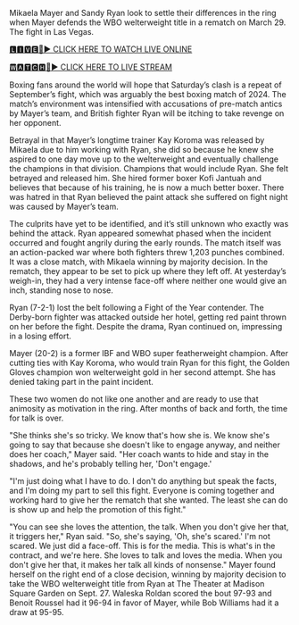 Mikaela Mayer and Sandy Ryan look to settle their differences in the ring when Mayer defends the WBO welterweight title in a rematch on March 29. The fight in Las Vegas.

[🅻🅸🆅🅴🔴▶️ CLICK HERE TO WATCH LIVE ONLINE](https://tinyurl.com/5n96rfva)

[🆆🅰🆃🅲🅷🔴▶️ CLICK HERE TO LIVE STREAM](https://tinyurl.com/5n96rfva)

Boxing fans around the world will hope that Saturday’s clash is a repeat of September’s fight, which was arguably the best boxing match of 2024. The match’s environment was intensified with accusations of pre-match antics by Mayer’s team, and British fighter Ryan will be itching to take revenge on her opponent.

Betrayal in that Mayer’s longtime trainer Kay Koroma was released by Mikaela due to him working with Ryan, she did so because he knew she aspired to one day move up to the welterweight and eventually challenge the champions in that division. Champions that would include Ryan. She felt betrayed and released him. She hired former boxer Kofi Jantuah and believes that because of his training, he is now a much better boxer. There was hatred in that Ryan believed the paint attack she suffered on fight night was caused by Mayer’s team.

The culprits have yet to be identified, and it’s still unknown who exactly was behind the attack. Ryan appeared somewhat phased when the incident occurred and fought angrily during the early rounds. The match itself was an action-packed war where both fighters threw 1,203 punches combined. It was a close match, with Mikaela winning by majority decision. In the rematch, they appear to be set to pick up where they left off. At yesterday’s weigh-in, they had a very intense face-off where neither one would give an inch, standing nose to nose.

Ryan (7-2-1) lost the belt following a Fight of the Year contender. The Derby-born fighter was attacked outside her hotel, getting red paint thrown on her before the fight. Despite the drama, Ryan continued on, impressing in a losing effort.

Mayer (20-2) is a former IBF and WBO super featherweight champion. After cutting ties with Kay Koroma, who would train Ryan for this fight, the Golden Gloves champion won welterweight gold in her second attempt. She has denied taking part in the paint incident.

These two women do not like one another and are ready to use that animosity as motivation in the ring. After months of back and forth, the time for talk is over.

"She thinks she's so tricky. We know that's how she is. We know she's going to say that because she doesn't like to engage anyway, and neither does her coach," Mayer said. "Her coach wants to hide and stay in the shadows, and he's probably telling her, 'Don't engage.'

"I'm just doing what I have to do. I don't do anything but speak the facts, and I'm doing my part to sell this fight. Everyone is coming together and working hard to give her the rematch that she wanted. The least she can do is show up and help the promotion of this fight."

"You can see she loves the attention, the talk. When you don't give her that, it triggers her," Ryan said. "So, she's saying, 'Oh, she's scared.' I'm not scared. We just did a face-off. This is for the media. This is what's in the contract, and we're here. She loves to talk and loves the media. When you don't give her that, it makes her talk all kinds of nonsense."
Mayer found herself on the right end of a close decision, winning by majority decision to take the WBO welterweight title from Ryan at The Theater at Madison Square Garden on Sept. 27. Waleska Roldan scored the bout 97-93 and Benoit Roussel had it 96-94 in favor of Mayer, while Bob Williams had it a draw at 95-95.
